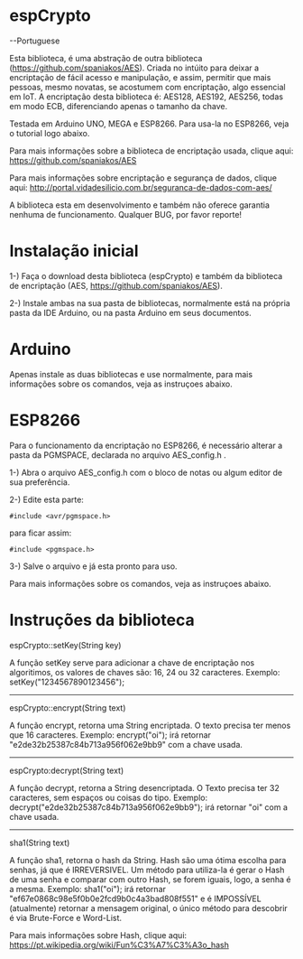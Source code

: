 # espCrypto

--Portuguese

Esta biblioteca, é uma abstração de outra biblioteca (https://github.com/spaniakos/AES). Criada no intúito para deixar a encriptação de fácil acesso e manipulação, e assim, permitir que mais pessoas, mesmo novatas, se acostumem com encriptação, algo essencial em IoT. A encriptação desta biblioteca é: AES128, AES192, AES256, todas em modo ECB, diferenciando apenas o tamanho da chave.

Testada em Arduino UNO, MEGA e ESP8266. Para usa-la no ESP8266, veja o tutorial logo abaixo.

Para mais informações sobre a biblioteca de encriptação usada, clique aqui: https://github.com/spaniakos/AES

Para mais informações sobre encriptação e segurança de dados, clique aqui: http://portal.vidadesilicio.com.br/seguranca-de-dados-com-aes/

A biblioteca esta em desenvolvimento e também não oferece garantia nenhuma de funcionamento. Qualquer BUG, por favor reporte!



# Instalação inicial


1-) Faça o download desta biblioteca (espCrypto) e também da biblioteca de encriptação (AES, https://github.com/spaniakos/AES).

2-) Instale ambas na sua pasta de bibliotecas, normalmente está na própria pasta da IDE Arduino, ou na pasta Arduino em seus documentos.



# Arduino

Apenas instale as duas bibliotecas e use normalmente, para mais informações sobre os comandos, veja as instruçoes abaixo.



# ESP8266

Para o funcionamento da encriptação no ESP8266, é necessário alterar a pasta da PGMSPACE, declarada no arquivo AES_config.h .

1-) Abra o arquivo AES_config.h com o bloco de notas ou algum editor de sua preferência.

2-) Edite esta parte:

	#include <avr/pgmspace.h>


para ficar assim:

	#include <pgmspace.h>



3-) Salve o arquivo e já esta pronto para uso.

Para mais informações sobre os comandos, veja as instruçoes abaixo.


# Instruções da biblioteca

espCrypto::setKey(String key)

A função setKey serve para adicionar a chave de encriptação nos algoritimos, os valores de chaves são: 16, 24 ou 32 caracteres. Exemplo: setKey("1234567890123456");

-----------------------------------------------------------------------------------------------------------------------

espCrypto::encrypt(String text)

A função encrypt, retorna uma String encriptada. O texto precisa ter menos que 16 caracteres. Exemplo: encrypt("oi"); irá retornar "e2de32b25387c84b713a956f062e9bb9" com a chave usada.

-----------------------------------------------------------------------------------------------------------------------

espCrypto:decrypt(String text)

A função decrypt, retorna a String desencriptada. O Texto precisa ter 32 caracteres, sem espaços ou coisas do tipo. Exemplo: decrypt("e2de32b25387c84b713a956f062e9bb9"); irá retornar "oi" com a chave usada.

-----------------------------------------------------------------------------------------------------------------------

sha1(String text)

A função sha1, retorna o hash da String. Hash são uma ótima escolha para senhas, já que é IRREVERSIVEL. Um método para utiliza-la é gerar o Hash de uma senha e comparar com outro Hash, se forem iguais, logo, a senha é a mesma. Exemplo: sha1("oi"); irá retornar "ef67e0868c98e5f0b0e2fcd9b0c4a3bad808f551" e é IMPOSSÍVEL (atualmente) retornar a mensagem original, o único método para descobrir é via Brute-Force e Word-List.

Para mais informações sobre Hash, clique aqui: https://pt.wikipedia.org/wiki/Fun%C3%A7%C3%A3o_hash
